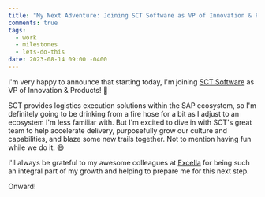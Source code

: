 ```yaml
---
title: "My Next Adventure: Joining SCT Software as VP of Innovation & Products!"
comments: true
tags:
  - work
  - milestones
  - lets-do-this
date: 2023-08-14 09:00 -0400
---
```

I'm very happy to announce that starting today, I'm joining [SCT Software](https://sctsoftware.com) as VP of Innovation & Products! :tada:

SCT provides logistics execution solutions within the SAP ecosystem, so I'm definitely going to be drinking from a fire hose for a bit as I adjust to an ecosystem I'm less familiar with. But I'm excited to dive in with SCT's great team to help accelerate delivery, purposefully grow our culture and capabilities, and blaze some new trails together. Not to mention having fun while we do it. :smile:

I'll always be grateful to my awesome colleagues at [Excella](https://excella.com) for being such an integral part of my growth and helping to prepare me for this next step.

Onward!
